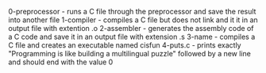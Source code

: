 0-preprocessor - runs a C file through the preprocessor and save the result into another file
1-compiler - compiles a C file but does not link and it it in an output file with extention .o
2-assembler - generates the assembly code of a C code and save it in an output file with extension .s
3-name - compiles a C file and creates an executable named cisfun
4-puts.c - prints exactly "Programming is like building a multilingual puzzle" followed by a new line and should end with the value 0
